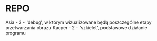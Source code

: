 # REPO



 Asia - 3 - 'debug', w którym wizualizowane będą poszczególne etapy przetwarzania obrazu
 Kacper - 2 - 'szkielet', podstawowe działanie programu
